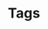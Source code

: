 ---
layout: tags
permalink: /tags/
title: Tags
author_profile: true
sidebar:
    nav: "sidebar-category"
---